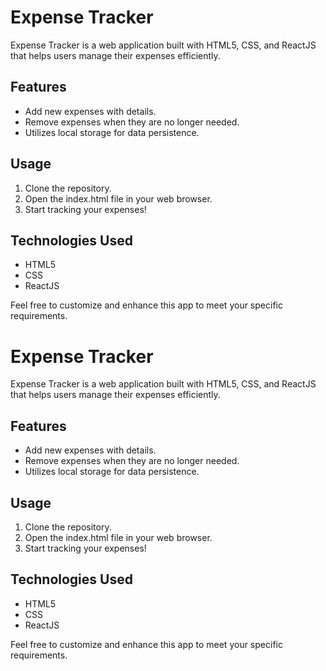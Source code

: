 # Expense Tracker

Expense Tracker is a web application built with HTML5, CSS, and ReactJS that helps users manage their expenses efficiently.

## Features
- Add new expenses with details.
- Remove expenses when they are no longer needed.
- Utilizes local storage for data persistence.

## Usage
1. Clone the repository.
2. Open the index.html file in your web browser.
3. Start tracking your expenses!

## Technologies Used
- HTML5
- CSS
- ReactJS

Feel free to customize and enhance this app to meet your specific requirements.
# Expense Tracker

Expense Tracker is a web application built with HTML5, CSS, and ReactJS that helps users manage their expenses efficiently.

## Features
- Add new expenses with details.
- Remove expenses when they are no longer needed.
- Utilizes local storage for data persistence.

## Usage
1. Clone the repository.
2. Open the index.html file in your web browser.
3. Start tracking your expenses!

## Technologies Used
- HTML5
- CSS
- ReactJS

Feel free to customize and enhance this app to meet your specific requirements.
